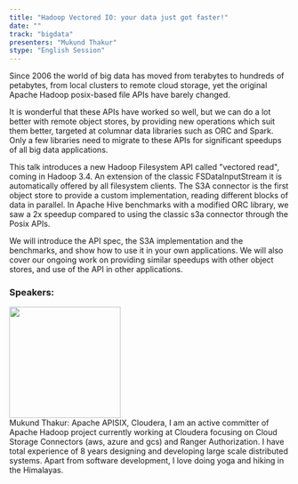 ```yaml
---
title: "Hadoop Vectored IO: your data just got faster!"
date: "" 
track: "bigdata"
presenters: "Mukund Thakur"
stype: "English Session"
---
```

Since 2006 the world of big data has moved from terabytes to hundreds of petabytes, from local clusters to remote cloud storage, yet the original Apache Hadoop posix-based file APIs have barely changed.

It is wonderful that these APIs have worked so well, but we can do a lot better with remote object stores, by providing new operations which suit them better, targeted at columnar data libraries such as ORC and Spark. Only a few libraries need to migrate to these APIs for significant speedups of all big data applications.

This talk introduces a new Hadoop Filesystem API called "vectored read", coming in Hadoop 3.4. An extension of the classic FSDataInputStream it is automatically offered by all filesystem clients.
The S3A connector is the first object store to provide a custom implementation, reading different blocks of data in parallel. In Apache Hive benchmarks with a modified ORC library, we saw a 2x speedup compared to using the classic s3a connector through the Posix APIs.

We will introduce the API spec, the S3A implementation and the benchmarks, and show how to use it in your own applications. We will also cover our ongoing work on providing similar speedups with other object stores, and use of the API in other applications.
 ### Speakers: 
 <img src="images/speaker/1148.png" width="200" /><br>Mukund Thakur: Apache APISIX, Cloudera, I am an active committer of Apache Hadoop project currently working at Cloudera focusing on Cloud Storage Connectors (aws, azure and gcs) and Ranger Authorization. 
I have total experience of 8 years designing and developing large scale distributed systems. Apart from software development, I love doing yoga and hiking in the Himalayas.

 